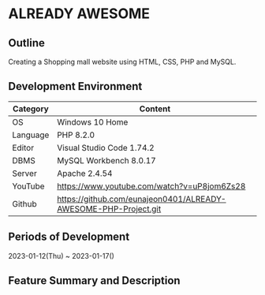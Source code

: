 # ALREADY AWESOME

## Outline
Creating a Shopping mall website using HTML, CSS, PHP and MySQL.   

## Development Environment
| Category | Content |
| --- | --- |
| OS | Windows 10 Home |
| Language | PHP 8.2.0 |
| Editor | Visual Studio Code 1.74.2 |
| DBMS | MySQL Workbench 8.0.17 |
| Server | Apache 2.4.54 |
| YouTube |  https://www.youtube.com/watch?v=uP8jom6Zs28 |
| Github | https://github.com/eunajeon0401/ALREADY-AWESOME-PHP-Project.git |

## Periods of Development
2023-01-12(Thu) ~ 2023-01-17()

## Feature Summary and Description

